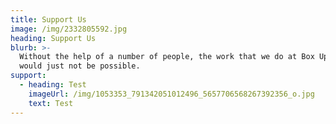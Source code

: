 ```yaml
---
title: Support Us
image: /img/2332805592.jpg
heading: Support Us
blurb: >-
  Without the help of a number of people, the work that we do at Box Up Crime
  would just not be possible. 
support:
  - heading: Test
    imageUrl: /img/1053353_791342051012496_5657706568267392356_o.jpg
    text: Test
---
```


